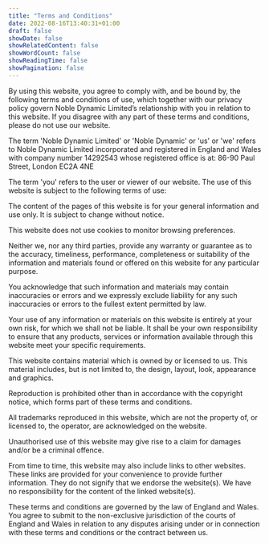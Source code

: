 ```yaml
---
title: "Terms and Conditions"
date: 2022-08-16T13:40:31+01:00
draft: false
showDate: false
showRelatedContent: false
showWordCount: false
showReadingTime: false
showPagination: false
---
```


By using this website, you agree to comply with, and be bound by, the following terms and conditions of use, which together with our privacy policy govern Noble Dynamic Limited’s relationship with you in relation to this website. If you disagree with any part of these terms and conditions, please do not use our website.

The term 'Noble Dynamic Limited' or 'Noble Dynamic' or 'us' or 'we' refers to Noble Dynamic Limited incorporated and registered in England and Wales with company number 14292543 whose registered office is at: 86-90 Paul Street, London EC2A 4NE

The term 'you' refers to the user or viewer of our website. The use of this website is subject to the following terms of use:

The content of the pages of this website is for your general information and use only. It is subject to change without notice.

This website does not use cookies to monitor browsing preferences.

Neither we, nor any third parties, provide any warranty or guarantee as to the accuracy, timeliness, performance, completeness or suitability of the information and materials found or offered on this website for any particular purpose.

You acknowledge that such information and materials may contain inaccuracies or errors and we expressly exclude liability for any such inaccuracies or errors to the fullest extent permitted by law.

Your use of any information or materials on this website is entirely at your own risk, for which we shall not be liable. It shall be your own responsibility to ensure that any products, services or information available through this website meet your specific requirements.

This website contains material which is owned by or licensed to us. This material includes, but is not limited to, the design, layout, look, appearance and graphics.

Reproduction is prohibited other than in accordance with the copyright notice, which forms part of these terms and conditions.

All trademarks reproduced in this website, which are not the property of, or licensed to, the operator, are acknowledged on the website.

Unauthorised use of this website may give rise to a claim for damages and/or be a criminal offence.

From time to time, this website may also include links to other websites. These links are provided for your convenience to provide further information. They do not signify that we endorse the website(s). We have no responsibility for the content of the linked website(s).

These terms and conditions are governed by the law of England and Wales. You agree to submit to the non-exclusive jurisdiction of the courts of England and Wales in relation to any disputes arising under or in connection with these terms and conditions or the contract between us.
